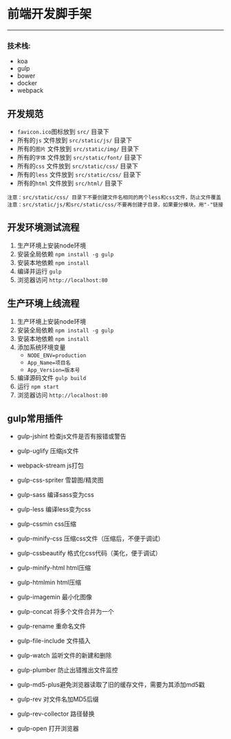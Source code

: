 # 前端开发脚手架
---

### 技术栈:
- koa
- gulp
- bower
- docker
- webpack

## 开发规范
-  `favicon.ico`图标放到 	`src/`					目录下
-  所有的`js`	文件放到  	`src/static/js/`		目录下
-  所有的`图片`	文件放到 	`src/static/img/`		目录下
-  所有的`字体`	文件放到 	`src/static/font/`		目录下
-  所有的`css`	文件放到 	`src/static/css/`		目录下
-  所有的`less`	文件放到		`src/static/css/`		目录下
-  所有的`html`	文件放到 	`src/html/`				目录下

 `注意：src/static/css/ 目录下不要创建文件名相同的两个less和css文件，防止文件覆盖` 
 `注意：src/static/js/和src/static/css/不要再创建子目录，如果要分模块，用"-"链接 `

## 开发环境测试流程
1. 生产环境上安装node环境
2. 安装全局依赖 	`npm install -g gulp`
3. 安装本地依赖 	`npm install`
4. 编译并运行   	`gulp`
5. 浏览器访问	`http://localhost:80`
 
## 生产环境上线流程
1. 生产环境上安装node环境
2. 安装全局依赖 `npm install -g gulp`
3. 安装本地依赖 `npm install`
4. 添加系统环境变量 
	- `NODE_ENV=production`
	- `App_Name=项目名`
	- `App_Version=版本号`
5. 编译源码文件 `gulp build`
6. 运行 `npm start`
7. 浏览器访问 `http://localhost:80`

## gulp常用插件
- gulp-jshint 检查js文件是否有报错或警告
- gulp-uglify 压缩js文件
- webpack-stream js打包

- gulp-css-spriter 雪碧图/精灵图
- gulp-sass 编译sass变为css
- gulp-less 编译less变为css
- gulp-cssmin css压缩
- gulp-minify-css 压缩css文件（压缩后，不便于调试）
- gulp-cssbeautify 格式化css代码（美化，便于调试）

- gulp-minify-html html压缩
- gulp-htmlmin html压缩

- gulp-imagemin 最小化图像

- gulp-concat 将多个文件合并为一个
- gulp-rename 重命名文件
- gulp-file-include 文件插入
- gulp-watch 监听文件的新建和删除
- gulp-plumber 防止出错推出文件监控

- gulp-md5-plus避免浏览器读取了旧的缓存文件，需要为其添加md5戳
- gulp-rev 对文件名加MD5后缀
- gulp-rev-collector 路径替换

- gulp-open	打开浏览器





